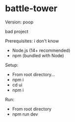 # battle-tower

Version: poop

bad project

Prerequisites: i don't know
- Node.js (14+ recommended)
- npm (bundled with Node)

Setup:
- From root directory...
- npm i
- cd ui
- npm i

Run:
- From root directory
- npm run dev

